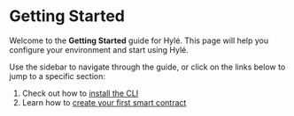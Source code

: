 # Getting Started

Welcome to the **Getting Started** guide for Hylé.
This page will help you configure your environment and start using Hylé.

Use the sidebar to navigate through the guide, or click on the links below to jump to a specific section:
<!-- Synched with index.md for now, and the sidebar -->
1. Check out how to [install the CLI](hyled-install-instructions.md)
2. Learn how to [create your first smart contract](your-first-smart-contract.md)
